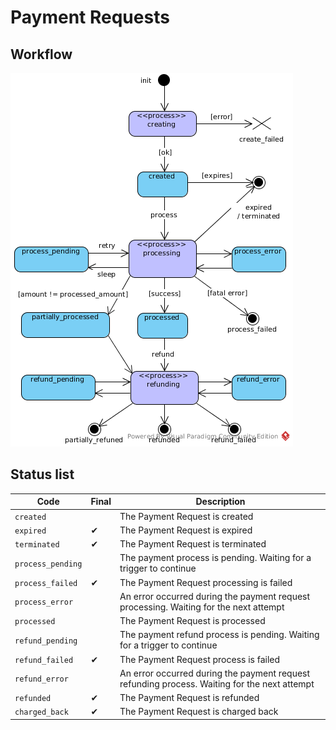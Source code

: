 # Payment Requests

## Workflow

[![Payment Request Workflow](images/payment_request_state_diagram.png)](images/payment_request_state_diagram.png)

## Status list

| Code              | Final | Description                                                                                  |
|-------------------|-------|----------------------------------------------------------------------------------------------|
| `created`         |       | The Payment Request is created                                                               |
| `expired`         | ✔     | The Payment Request is expired                                                               |
| `terminated`      | ✔     | The Payment Request is terminated                                                            |
| `process_pending` |       | The payment process is pending. Waiting for a trigger to continue                            |
| `process_failed`  | ✔     | The Payment Request processing is failed                                                     |
| `process_error`   |       | An error occurred during the payment request processing. Waiting for the next attempt        |
| `processed`       |       | The Payment Request is processed                                                             |
| `refund_pending`  |       | The payment refund process is pending. Waiting for a trigger to continue                     |
| `refund_failed`   | ✔     | The Payment Request  process is failed                                                       |
| `refund_error`    |       | An error occurred during the payment request refunding process. Waiting for the next attempt |
| `refunded`        | ✔     | The Payment Request is refunded                                                              |
| `charged_back`    | ✔     | The Payment Request is charged back                                                          |
